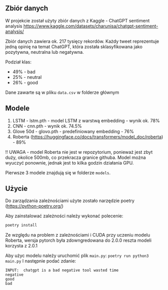 
## Zbiór danych
W projekcie został użyty zbiór danych z Kaggle - ChatGPT sentiment analysis
https://www.kaggle.com/datasets/charunisa/chatgpt-sentiment-analysis/

Zbiór danych zawiera ok. 217 tysięcy rekordów. 
Każdy tweet reprezentuje jedną opinię na temat ChatGPT, która została sklasyfikowana jako pozytywna, neutralna lub negatywna.

Podział klas:
- 49% - bad 
- 25% - neutral
- 26% - good

Dane zawarte są w pliku `data.csv` w folderze głównym

## Modele 
1. LSTM - lstm.pth - model LSTM z warstwą embedding - wynik ok. 78%
2. CNN - cnn.pth - wynik ok. 74.5%
3. Glove 50d - glovo.pth - predefiniowany embedding - 76%
4. Roberta (https://huggingface.co/docs/transformers/model_doc/roberta) - 89%
    
!! UWAGA - model Roberta nie jest w repozytorium, ponieważ jest zbyt duży, okolice 500mb,
co przekracza granice githuba. Model można wyuczyć ponownie, jednak jest to kilka godzin działania GPU.

Pierwsze 3 modele znajdują się w folderze `models`.


## Użycie 
Do zarządzania zależnościami użyte zostało narzędzie poetry (https://python-poetry.org/)

Aby zainstalować zależności należy wykonać polecenie:
```bash 
poetry install
```

Ze względu na problem z zależnościami i CUDA przy uczeniu modelu Roberta, wersja pytorch była zdowngredowana do 2.0.0
reszta modeli korzysta z 2.0.1

Aby użyc modelu należy uruchomić plik `main.py`:
```poetry run python3 main.py```
I następnie podać zdanie:
```
INPUT:  chatgpt is a bad negative tool wasted time
negative
good
bad
```